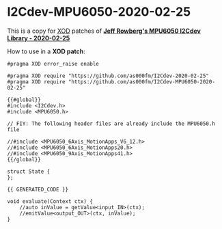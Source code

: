 # I2Cdev-MPU6050-2020-02-25
This is a copy for [XOD](https://xod.io/) patches of **[Jeff Rowberg's MPU6050 I2Cdev Library - 2020-02-25](https://www.i2cdevlib.com/)**

How to use in a **XOD patch**:

````
#pragma XOD error_raise enable

#pragma XOD require "https://github.com/as000fm/I2Cdev-2020-02-25"
#pragma XOD require "https://github.com/as000fm/I2Cdev-MPU6050-2020-02-25"

{{#global}}
#include <I2Cdev.h>
#include <MPU6050.h>

// FIY: The following header files are already include the MPU6050.h file

//#include <MPU6050_6Axis_MotionApps_V6_12.h>
//#include <MPU6050_6Axis_MotionApps20.h>
//#include <MPU6050_9Axis_MotionApps41.h>
{{/global}}

struct State {
};

{{ GENERATED_CODE }}

void evaluate(Context ctx) {
    //auto inValue = getValue<input_IN>(ctx);
    //emitValue<output_OUT>(ctx, inValue);
}
````
